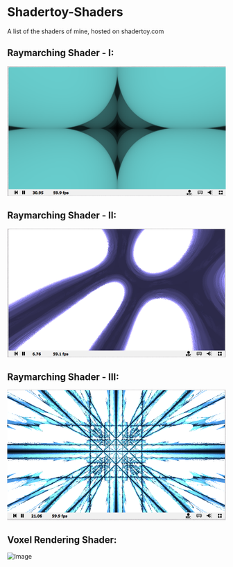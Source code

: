 # Shadertoy-Shaders
A list of the shaders of mine, hosted on shadertoy.com

## Raymarching Shader - I:
![Image](https://raw.githubusercontent.com/l0ftyWhizZ/Shadertoy-Shaders/master/Screenshots/Screen%20Shot%202017-03-22%20at%203.53.57%20PM.png?raw=true)
<br>

## Raymarching Shader - II:
![Image](https://raw.githubusercontent.com/l0ftyWhizZ/Shadertoy-Shaders/master/Screenshots/Screen%20Shot%202017-03-22%20at%203.54.09%20PM.png?raw=true)
<br>

## Raymarching Shader - III:
![Image](https://raw.githubusercontent.com/l0ftyWhizZ/Shadertoy-Shaders/master/Screenshots/Screen%20Shot%202017-03-22%20at%204.33.44%20PM.png?raw=true)
<br>

## Voxel Rendering Shader:
![Image](https://raw.githubusercontent.com/l0ftyWhizZ/Shadertoy-Shaders/master/Screenshots/Screen%20Shot%202017-03-22%20at%2011.27.05%20AM.png?raw=true)
